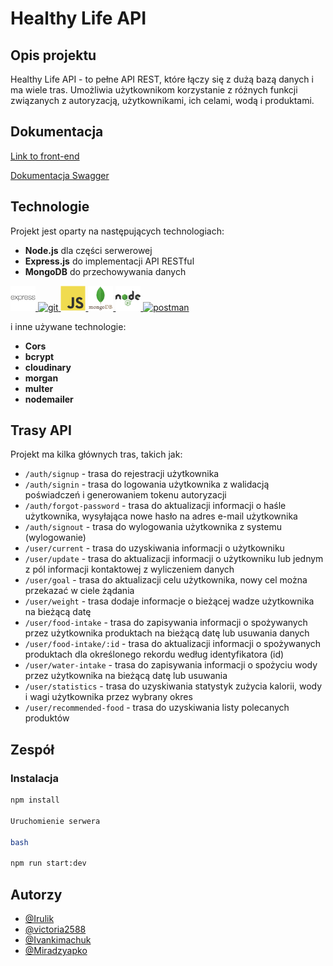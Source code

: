 # Healthy Life API

## Opis projektu

Healthy Life API - to pełne API REST, które łączy się z dużą bazą danych i ma wiele tras. Umożliwia użytkownikom korzystanie z różnych funkcji związanych z autoryzacją, użytkownikami, ich celami, wodą i produktami.

## Dokumentacja

[Link to front-end](https://va7ul.github.io/Healthy_life/)

[Dokumentacja Swagger](https://healthy-life-backend-b6ck.onrender.com/api-docs/#/)

## Technologie

Projekt jest oparty na następujących technologiach:

- **Node.js** dla części serwerowej
- **Express.js** do implementacji API RESTful
- **MongoDB** do przechowywania danych

<p align="left"> 
<a href="https://expressjs.com" target="_blank" rel="noreferrer"> 
<img src="https://raw.githubusercontent.com/devicons/devicon/master/icons/express/express-original-wordmark.svg" alt="express" width="40" height="40"/> </a> 
<a href="https://git-scm.com/" target="_blank" rel="noreferrer"> <img src="https://www.vectorlogo.zone/logos/git-scm/git-scm-icon.svg" alt="git" width="40" height="40"/> </a> 
<a href="https://developer.mozilla.org/en-US/docs/Web/JavaScript" target="_blank" rel="noreferrer"> <img src="https://raw.githubusercontent.com/devicons/devicon/master/icons/javascript/javascript-original.svg" alt="javascript" width="40" height="40"/> </a> 
<a href="https://www.mongodb.com/" target="_blank" rel="noreferrer"> <img src="https://raw.githubusercontent.com/devicons/devicon/master/icons/mongodb/mongodb-original-wordmark.svg" alt="mongodb" width="40" height="40"/> </a> 
<a href="https://nodejs.org" target="_blank" rel="noreferrer"> <img src="https://raw.githubusercontent.com/devicons/devicon/master/icons/nodejs/nodejs-original-wordmark.svg" alt="nodejs" width="40" height="40"/> </a> 
<a href="https://postman.com" target="_blank" rel="noreferrer"> <img src="https://www.vectorlogo.zone/logos/getpostman/getpostman-icon.svg" alt="postman" width="40" height="40"/> </a> </p>

i inne używane technologie:

- **Cors**
- **bcrypt**
- **cloudinary**
- **morgan**
- **multer**
- **nodemailer**

## Trasy  API

Projekt ma kilka głównych tras, takich jak:

- `/auth/signup` - trasa do rejestracji użytkownika
- `/auth/signin` - trasa do logowania użytkownika z walidacją poświadczeń i generowaniem tokenu autoryzacji
- `/auth/forgot-password` - trasa do aktualizacji informacji o haśle użytkownika, wysyłająca nowe hasło na adres e-mail użytkownika
- `/auth/signout` - trasa do wylogowania użytkownika z systemu (wylogowanie)
- `/user/current` - trasa do uzyskiwania informacji o użytkowniku
- `/user/update` - trasa do aktualizacji informacji o użytkowniku lub jednym z pól informacji kontaktowej z wyliczeniem danych
- `/user/goal` - trasa do aktualizacji celu użytkownika, nowy cel można przekazać w ciele żądania
- `/user/weight` - trasa dodaje informacje o bieżącej wadze użytkownika na bieżącą datę
- `/user/food-intake` - trasa do zapisywania informacji o spożywanych przez użytkownika produktach na bieżącą datę lub usuwania danych
- `/user/food-intake/:id` - trasa do aktualizacji informacji o spożywanych produktach dla określonego rekordu według identyfikatora (id)
- `/user/water-intake` - trasa do zapisywania informacji o spożyciu wody przez użytkownika na bieżącą datę lub usuwania
- `/user/statistics` - trasa do uzyskiwania statystyk zużycia kalorii, wody i wagi użytkownika przez wybrany okres
- `/user/recommended-food` - trasa do uzyskiwania listy polecanych produktów


## Zespół

### Instalacja

```bash
npm install

Uruchomienie serwera

bash

npm run start:dev


```

## Autorzy

- [@Irulik ](https://github.com/Irulik)
- [@victoria2588 ](https://github.com/victoria2588)
- [@Ivankimachuk ](https://github.com/Ivankimachuk)
- [@Miradzyapko ](https://github.com/Miradzyapko)
